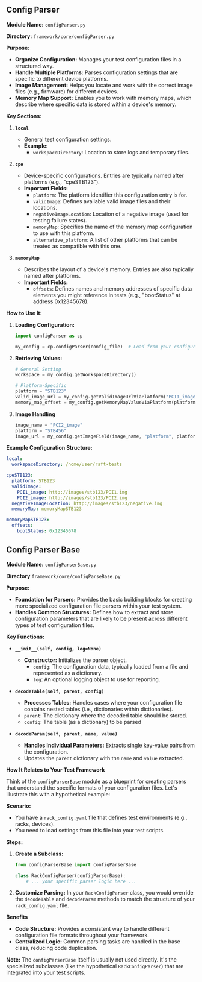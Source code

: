 ## Config Parser

**Module Name:** `configParser.py`

**Directory:** `framework/core/configParser.py`

**Purpose:**

* **Organize Configuration:**  Manages your test configuration files in a structured way.
* **Handle Multiple Platforms:** Parses configuration settings that are specific to different device platforms.
* **Image Management:** Helps you locate and work with the correct image files (e.g., firmware) for different devices.
* **Memory Map Support:** Enables you to work with memory maps, which describe where specific data is stored within a device's memory.

**Key Sections:**

1. **`local`**
   * General test configuration settings.
   * **Example:**
       * `workspaceDirectory`: Location to store logs and temporary files.

2. **`cpe`**
   * Device-specific configurations. Entries are typically named after platforms (e.g., "cpeSTB123").
   * **Important Fields:**
     * `platform`: The platform identifier this configuration entry is for.
     * `validImage`: Defines available valid image files and their locations.
     * `negativeImageLocation`: Location of a negative image (used for testing failure states).
     * `memoryMap`: Specifies the name of the memory map configuration to use with this platform.
     * `alternative_platform`: A list of other platforms that can be treated as compatible with this one.

3. **`memoryMap`**
    * Describes the layout of a device's memory. Entries are also typically named after platforms.
    * **Important Fields:**
        *  `offsets`:  Defines names and memory addresses of specific data elements you might reference in tests (e.g., "bootStatus" at address 0x12345678).

**How to Use It:**

1. **Loading Configuration:**
   ```python
   import configParser as cp

   my_config = cp.configParser(config_file)  # Load from your configuration file
   ```

2. **Retrieving Values:**
   ```python
   # General Setting
   workspace = my_config.getWorkspaceDirectory()

   # Platform-Specific
   platform = "STB123"
   valid_image_url = my_config.getValidImageUrlViaPlatform("PCI1_image", platform)
   memory_map_offset = my_config.getMemoryMapValueViaPlatform(platform, "bootStatus") 
   ```

3. **Image Handling**
   ```python
   image_name = "PCI2_image"
   platform = "STB456"
   image_url = my_config.getImageField(image_name, "platform", platform)
   ```

**Example Configuration Structure:**

```yaml
local:
  workspaceDirectory: /home/user/raft-tests

cpeSTB123:
  platform: STB123
  validImage:
    PCI1_image: http://images/stb123/PCI1.img 
    PCI2_image: http://images/stb123/PCI2.img
  negativeImageLocation: http://images/stb123/negative.img
  memoryMap: memoryMapSTB123

memoryMapSTB123:
  offsets:
    bootStatus: 0x12345678
```


## Config Parser Base

**Module Name:** `configParserBase.py`

**Directory** `framework/core/configParseBase.py`

**Purpose:**

* **Foundation for Parsers:** Provides the basic building blocks for creating more specialized configuration file parsers within your test system.
* **Handles Common Structures:** Defines how to extract and store configuration parameters that are likely to be present across different types of test configuration files.

**Key Functions:**

* **`__init__(self, config, log=None)`**
   * **Constructor:** Initializes the parser object.
     * `config`:  The configuration data, typically loaded from a file and represented as a dictionary.
     * `log`:  An optional logging object to use for reporting.

* **`decodeTable(self, parent, config)`**
   * **Processes Tables:** Handles cases where your configuration file contains nested tables (i.e., dictionaries within dictionaries).
   * `parent`: The dictionary where the decoded table should be stored.
   * `config`: The table (as a dictionary) to be parsed  

* **`decodeParam(self, parent, name, value)`**
   * **Handles Individual Parameters:** Extracts single key-value pairs from the configuration.
   * Updates the `parent` dictionary with the `name` and `value` extracted. 

**How It Relates to Your Test Framework**

Think of the `configParserBase` module as a blueprint for creating parsers that understand the specific formats of your configuration files. Let's illustrate this with a hypothetical example:

**Scenario:**

* You have a `rack_config.yaml` file that defines test environments  (e.g., racks, devices).
* You need to load settings from this file into your test scripts. 

**Steps:**

1. **Create a Subclass:**
   ```python
   from configParserBase import configParserBase 

   class RackConfigParser(configParserBase): 
       # ... your specific parser logic here ...
   ```

2. **Customize Parsing:** In your `RackConfigParser` class, you would override the `decodeTable` and `decodeParam` methods to match the structure of your `rack_config.yaml` file.

**Benefits**

* **Code Structure:**  Provides a consistent way to handle different configuration file formats throughout your framework.
* **Centralized Logic:** Common parsing tasks are handled in the base class, reducing code duplication.

**Note:** The `configParserBase` itself is usually not used directly. It's the specialized subclasses (like the hypothetical `RackConfigParser`) that are integrated into your test scripts.